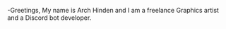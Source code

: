 -Greetings, My name is Arch Hinden and I am a freelance Graphics artist and a Discord bot developer.
